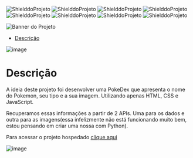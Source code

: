 <!-- PARA ESCOLHER AS CORES DAS LINGUAGENS USAR O SITE https://brandcolors.net/ -->
![ShielddoProjeto](https://img.shields.io/badge/Nome-Pokedex-b52e31.svg?style=for-the-badge)
![ShielddoProjeto](https://img.shields.io/badge/Versão-1.0.0-e9ebec.svg?style=for-the-badge)
![ShielddoProjeto](https://img.shields.io/badge/License-GNU-orange?style=for-the-badge)
![ShielddoProjeto](https://img.shields.io/badge/Linguagem-JavaScript-00c4cc.svg?style=for-the-badge)
![ShielddoProjeto](https://img.shields.io/github/repo-size/adrianoleitedasilva/pokedex_js?style=for-the-badge)
![ShielddoProjeto](https://img.shields.io/tokei/lines/github/adrianoleitedasilva/pokedex_js?style=for-the-badge)
![ShielddoProjeto](https://img.shields.io/github/stars/adrianoleitedasilva/pokedex_js?style=for-the-badge) 
![ShielddoProjeto](https://img.shields.io/github/last-commit/adrianoleitedasilva/pokedex_js?style=for-the-badge)

<!-- Envie a imagem por meio de uma ISSUE e cole o link aqui nessa linha abaixo -->
![Banner do Projeto](https://user-images.githubusercontent.com/6373438/164748094-b6a506bf-48a8-4b51-ae04-4da95139dc08.png)

- [Descrição](#descrição)

![image](https://user-images.githubusercontent.com/6373438/164749018-43f9735b-b65c-48b2-a4fd-77a88a88200a.png)
  
# Descrição

A ideia deste projeto foi desenvolver uma PokeDex que apresenta o nome do Pokemon, seu tipo e a sua imagem. Utilizando apenas HTML, CSS e JavaScript. 

Recuperamos essas informações a partir de 2 APIs. Uma para os dados e outra para as imagens(essa infelizmente não está funcionando muito bem, estou pensando em criar uma nossa com Python).

Para acessar o projeto hospedado [clique aqui](https://adrianoleitedasilva.github.io/pokedex_js/)

<!-- 
    AS IMAGENS DE BANNERS EU COLOQUEI UM TAMANHO DE 1280 X 300 
    PARA IMAGENS DE TELA E OUTRAS NECESSIDADES, COLOQUE 1280 X 1280
-->
![image](https://user-images.githubusercontent.com/6373438/164748830-e7ebe8a3-5bc2-4317-a03a-a9379d40fc13.png)

